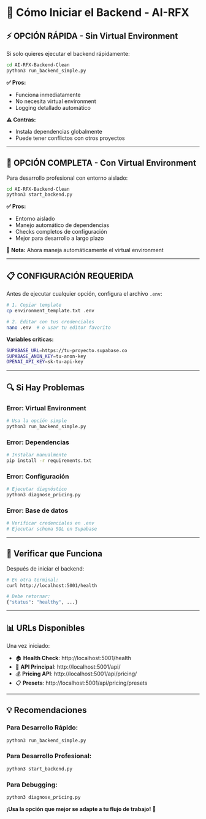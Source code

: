 # 🚀 Cómo Iniciar el Backend - AI-RFX

## ⚡ **OPCIÓN RÁPIDA - Sin Virtual Environment**

Si solo quieres ejecutar el backend rápidamente:

```bash
cd AI-RFX-Backend-Clean
python3 run_backend_simple.py
```

**✅ Pros:**

- Funciona inmediatamente
- No necesita virtual environment
- Logging detallado automático

**⚠️ Contras:**

- Instala dependencias globalmente
- Puede tener conflictos con otros proyectos

---

## 🔧 **OPCIÓN COMPLETA - Con Virtual Environment**

Para desarrollo profesional con entorno aislado:

```bash
cd AI-RFX-Backend-Clean
python3 start_backend.py
```

**✅ Pros:**

- Entorno aislado
- Manejo automático de dependencias
- Checks completos de configuración
- Mejor para desarrollo a largo plazo

**📝 Nota:** Ahora maneja automáticamente el virtual environment

---

## 📋 **CONFIGURACIÓN REQUERIDA**

Antes de ejecutar cualquier opción, configura el archivo `.env`:

```bash
# 1. Copiar template
cp environment_template.txt .env

# 2. Editar con tus credenciales
nano .env  # o usar tu editor favorito
```

**Variables críticas:**

```bash
SUPABASE_URL=https://tu-proyecto.supabase.co
SUPABASE_ANON_KEY=tu-anon-key
OPENAI_API_KEY=sk-tu-api-key
```

---

## 🔍 **Si Hay Problemas**

### Error: Virtual Environment

```bash
# Usa la opción simple
python3 run_backend_simple.py
```

### Error: Dependencias

```bash
# Instalar manualmente
pip install -r requirements.txt
```

### Error: Configuración

```bash
# Ejecutar diagnóstico
python3 diagnose_pricing.py
```

### Error: Base de datos

```bash
# Verificar credenciales en .env
# Ejecutar schema SQL en Supabase
```

---

## 🎯 **Verificar que Funciona**

Después de iniciar el backend:

```bash
# En otra terminal:
curl http://localhost:5001/health

# Debe retornar:
{"status": "healthy", ...}
```

---

## 📊 **URLs Disponibles**

Una vez iniciado:

- 🏠 **Health Check**: http://localhost:5001/health
- 🔧 **API Principal**: http://localhost:5001/api/
- 💰 **Pricing API**: http://localhost:5001/api/pricing/
- 📋 **Presets**: http://localhost:5001/api/pricing/presets

---

## 💡 **Recomendaciones**

### Para Desarrollo Rápido:

```bash
python3 run_backend_simple.py
```

### Para Desarrollo Profesional:

```bash
python3 start_backend.py
```

### Para Debugging:

```bash
python3 diagnose_pricing.py
```

**¡Usa la opción que mejor se adapte a tu flujo de trabajo!** 🚀

